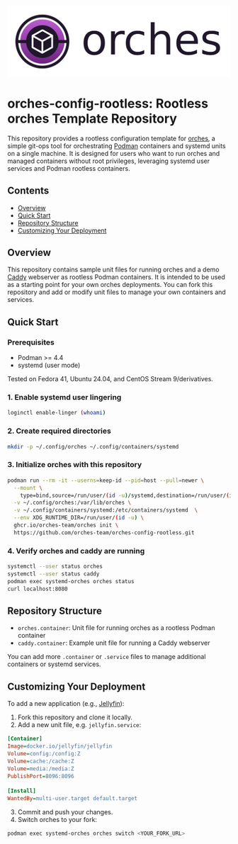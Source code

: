 ![orches logo](https://raw.githubusercontent.com/orches-team/common/main/orches-logo-text.png)

# orches-config-rootless: Rootless orches Template Repository

This repository provides a rootless configuration template for [orches](https://github.com/orches-team/orches), a simple git-ops tool for orchestrating [Podman](https://podman.io/) containers and systemd units on a single machine. It is designed for users who want to run orches and managed containers without root privileges, leveraging systemd user services and Podman rootless containers.

## Contents

- [Overview](#overview)
- [Quick Start](#quick-start)
- [Repository Structure](#repository-structure)
- [Customizing Your Deployment](#customizing-your-deployment)

## Overview

This repository contains sample unit files for running orches and a demo [Caddy](https://caddyserver.com/) webserver as rootless Podman containers. It is intended to be used as a starting point for your own orches deployments. You can fork this repository and add or modify unit files to manage your own containers and services.

## Quick Start

### Prerequisites
- Podman >= 4.4
- systemd (user mode)

Tested on Fedora 41, Ubuntu 24.04, and CentOS Stream 9/derivatives.

### 1. Enable systemd user lingering
```bash
loginctl enable-linger (whoami)
```

### 2. Create required directories
```bash
mkdir -p ~/.config/orches ~/.config/containers/systemd
```

### 3. Initialize orches with this repository
```bash
podman run --rm -it --userns=keep-id --pid=host --pull=newer \
  --mount \
    type=bind,source=/run/user/(id -u)/systemd,destination=/run/user/(id -u)/systemd \
  -v ~/.config/orches:/var/lib/orches \
  -v ~/.config/containers/systemd:/etc/containers/systemd  \
  --env XDG_RUNTIME_DIR=/run/user/(id -u) \
  ghcr.io/orches-team/orches init \
  https://github.com/orches-team/orches-config-rootless.git
```

### 4. Verify orches and caddy are running
```bash
systemctl --user status orches
systemctl --user status caddy
podman exec systemd-orches orches status
curl localhost:8080
```

## Repository Structure

- `orches.container`: Unit file for running orches as a rootless Podman container
- `caddy.container`: Example unit file for running a Caddy webserver

You can add more `.container` or `.service` files to manage additional containers or systemd services.

## Customizing Your Deployment

To add a new application (e.g., [Jellyfin](https://jellyfin.org/)):
1. Fork this repository and clone it locally.
2. Add a new unit file, e.g. `jellyfin.service`:

```ini
[Container]
Image=docker.io/jellyfin/jellyfin
Volume=config:/config:Z
Volume=cache:/cache:Z
Volume=media:/media:Z
PublishPort=8096:8096

[Install]
WantedBy=multi-user.target default.target
```

3. Commit and push your changes.
4. Switch orches to your fork:
```bash
podman exec systemd-orches orches switch <YOUR_FORK_URL>
```
